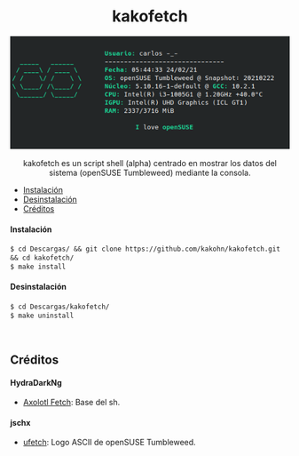 <h1 align="center"> kakofetch </h1>
<p align="center"><img src="https://github.com/kakohn/kakofetch/blob/main/kakofetch.png" width="575px"></p>
<p align="center"> kakofetch es un script shell (alpha) centrado en mostrar los datos del sistema (openSUSE Tumbleweed) mediante la consola. </p>

- [Instalación](https://github.com/kakohn/kakofetch#instalaci%C3%B3n)
- [Desinstalación](https://github.com/kakohn/kakofetch#desinstalaci%C3%B3n)
- [Créditos](https://github.com/kakohn/kakofetch#desinstalaci%C3%B3n)

#### Instalación
```
$ cd Descargas/ && git clone https://github.com/kakohn/kakofetch.git && cd kakofetch/
$ make install
```

#### Desinstalación
```
$ cd Descargas/kakofetch/
$ make uninstall
```
<br>

## Créditos

#### HydraDarkNg
- [Axolotl Fetch](https://gitlab.com/HydraDarkNg/axolotlFetch): Base del sh.

#### jschx
- [ufetch](https://gitlab.com/jschx/ufetch): Logo ASCII de openSUSE Tumbleweed.
